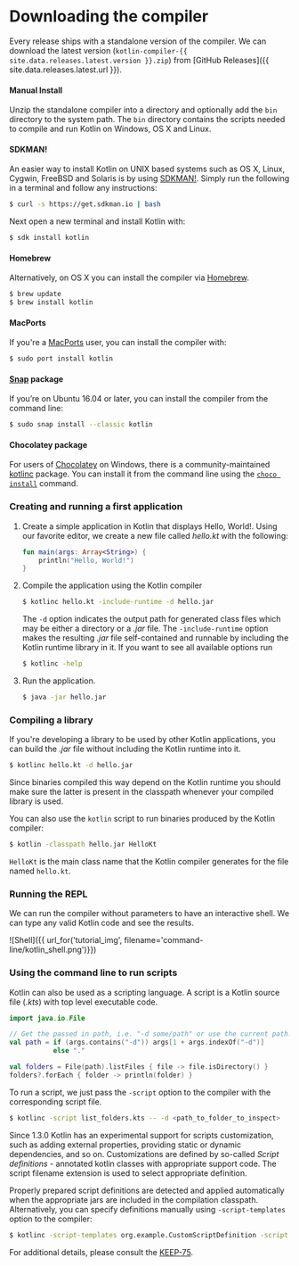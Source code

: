 # Downloading the compiler

Every release ships with a standalone version of the compiler. We can download the latest version (`kotlin-compiler-{{ site.data.releases.latest.version }}.zip`) from [GitHub Releases]({{ site.data.releases.latest.url }}).

#### Manual Install
Unzip the standalone compiler into a directory and optionally add the `bin` directory to the system path. The `bin` directory contains the scripts needed to compile and run Kotlin on Windows, OS X and Linux.

#### SDKMAN!
An easier way to install Kotlin on UNIX based systems such as OS X, Linux, Cygwin, FreeBSD and Solaris is by using [SDKMAN!](http://sdkman.io).
Simply run the following in a terminal and follow any instructions:

<div class="sample" markdown="1" mode="shell" theme="idea">

```bash
$ curl -s https://get.sdkman.io | bash
```

</div>

Next open a new terminal and install Kotlin with:

<div class="sample" markdown="1" mode="shell" theme="idea">

```bash
$ sdk install kotlin
```

</div>

#### Homebrew
Alternatively, on OS X you can install the compiler via [Homebrew](http://brew.sh/).

<div class="sample" markdown="1" mode="shell" theme="idea">

```bash
$ brew update
$ brew install kotlin
```

</div>

#### MacPorts
If you're a [MacPorts](https://www.macports.org/) user, you can install the compiler with:

<div class="sample" markdown="1" mode="shell" theme="idea">

```bash
$ sudo port install kotlin
```

</div>

#### [Snap](https://snapcraft.io/) package
If you’re on Ubuntu 16.04 or later, you can install the compiler from the command line:

<div class="sample" markdown="1" mode="shell" theme="idea">

```bash
$ sudo snap install --classic kotlin
```

</div>

#### Chocolatey package
For users of [Chocolatey](https://chocolatey.org/) on Windows, 
there is a community-maintained [kotlinc](https://chocolatey.org/packages/kotlinc) package.
You can install it from the command line using the [`choco install`](https://chocolatey.org/docs/commandsinstall) command.


### Creating and running a first application

1. Create a simple application in Kotlin that displays Hello, World!. Using our favorite editor, we create a new file called *hello.kt* with the following:

   <div class="sample" markdown="1" theme="idea">

   ```kotlin
   fun main(args: Array<String>) {
       println("Hello, World!")
   }
   ```

   </div>

2. Compile the application using the Kotlin compiler

    <div class="sample" markdown="1" mode="shell" theme="idea">

    ```bash
    $ kotlinc hello.kt -include-runtime -d hello.jar
    ```

    </div>

   The `-d` option indicates the output path for generated class files which may be either a directory or a *.jar* file. The `-include-runtime` option makes the resulting *.jar* file self-contained and runnable by including the Kotlin runtime library in it.
   If you want to see all available options run

    <div class="sample" markdown="1" mode="shell" theme="idea">

    ```bash
    $ kotlinc -help
    ```

    </div>

3. Run the application.

    <div class="sample" markdown="1" mode="shell" theme="idea">

    ```bash
    $ java -jar hello.jar
    ```

    </div>


### Compiling a library

If you're developing a library to be used by other Kotlin applications, you can build the *.jar* file without including the Kotlin runtime into it.

<div class="sample" markdown="1" mode="shell" theme="idea">

```bash
$ kotlinc hello.kt -d hello.jar
```

</div>

   Since binaries compiled this way depend on the Kotlin runtime you should make sure the latter is present in the classpath whenever your compiled library is used.
   
   You can also use the `kotlin` script to run binaries produced by the Kotlin compiler:

<div class="sample" markdown="1" mode="shell" theme="idea">

```bash
$ kotlin -classpath hello.jar HelloKt
```

</div>

   `HelloKt` is the main class name that the Kotlin compiler generates for the file named `hello.kt`.

### Running the REPL

We can run the compiler without parameters to have an interactive shell. We can type any valid Kotlin code and see the results.

![Shell]({{ url_for('tutorial_img', filename='command-line/kotlin_shell.png')}})

### Using the command line to run scripts

Kotlin can also be used as a scripting language. A script is a Kotlin source file (*.kts*) with top level executable code.

<div class="sample" markdown="1" theme="idea" data-highlight-only>

```kotlin
import java.io.File

// Get the passed in path, i.e. "-d some/path" or use the current path.
val path = if (args.contains("-d")) args[1 + args.indexOf("-d")]
           else "."

val folders = File(path).listFiles { file -> file.isDirectory() }
folders?.forEach { folder -> println(folder) }
```

</div>

To run a script, we just pass the `-script` option to the compiler with the corresponding script file.

<div class="sample" markdown="1" mode="shell" theme="idea">

```bash
$ kotlinc -script list_folders.kts -- -d <path_to_folder_to_inspect>
```

</div>

Since 1.3.0 Kotlin has an experimental support for scripts customization, such as adding external properties, 
providing static or dynamic dependencies, and so on. Customizations are defined by so-called *Script definitions* - 
annotated kotlin classes with appropriate support code. The script filename extension is used to select appropriate
definition.

Properly prepared script definitions are detected and applied automatically when the appropriate jars are included
in the compilation classpath. Alternatively, you can specify definitions manually using `-script-templates` option to the compiler:

<div class="sample" markdown="1" mode="shell" theme="idea">

```bash
$ kotlinc -script-templates org.example.CustomScriptDefinition -script custom.script1.kts
```

</div>

For additional details, please consult the [KEEP-75](https://github.com/Kotlin/KEEP/blob/master/proposals/scripting-support.md). 
                                                                                          
